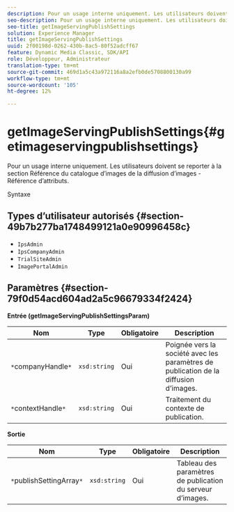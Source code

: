 ```yaml
---
description: Pour un usage interne uniquement. Les utilisateurs doivent se reporter à la section Référence du catalogue d’images de la diffusion d’images - Référence d’attributs.
seo-description: Pour un usage interne uniquement. Les utilisateurs doivent se reporter à la section Référence du catalogue d’images de la diffusion d’images - Référence d’attributs.
seo-title: getImageServingPublishSettings
solution: Experience Manager
title: getImageServingPublishSettings
uuid: 2f00198d-0262-430b-8ac5-80f52adcff67
feature: Dynamic Media Classic, SDK/API
role: Développeur, Administrateur
translation-type: tm+mt
source-git-commit: 469d1a5c43a972116a8a2efb0de5708800130a99
workflow-type: tm+mt
source-wordcount: '105'
ht-degree: 12%

---
```



# getImageServingPublishSettings{#getimageservingpublishsettings}

Pour un usage interne uniquement. Les utilisateurs doivent se reporter à la section Référence du catalogue d’images de la diffusion d’images - Référence d’attributs.

Syntaxe

## Types d’utilisateur autorisés {#section-49b7b277ba1748499121a0e90996458c}

* `IpsAdmin`
* `IpsCompanyAdmin`
* `TrialSiteAdmin`
* `ImagePortalAdmin`

## Paramètres {#section-79f0d54acd604ad2a5c96679334f2424}

**Entrée (getImageServingPublishSettingsParam)**

| Nom | Type | Obligatoire | Description |
|---|---|---|---|
| `*`companyHandle`*` | `xsd:string` | Oui | Poignée vers la société avec les paramètres de publication de la diffusion d’images. |
| `*`contextHandle`*` | `xsd:string` | Oui | Traitement du contexte de publication. |

**Sortie**

| Nom | Type | Obligatoire | Description |
|---|---|---|---|
| `*`publishSettingArray`*` | `xsd:string` | Oui | Tableau des paramètres de publication du serveur d’images. |

